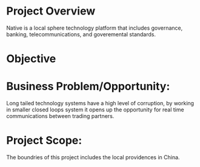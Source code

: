 # Project Overview

Native is a local sphere technology platform that includes governance, banking, telecommunications, and goveremental standards.

# Objective

# Business Problem/Opportunity:
Long tailed technology systems have a high level of corruption, by working in smaller closed loops system it opens up the opportunity for real time communications between trading partners.

# Project Scope: 
The boundries of this project includes the local providences in China.
